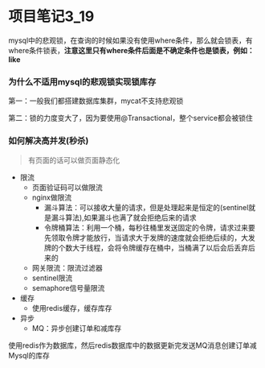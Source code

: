 # 项目笔记3_19

mysql中的悲观锁，在查询的时候如果没有使用where条件，那么就会锁表，有where条件锁表，**注意这里只有where条件后面是不确定条件也是锁表，例如：like**



### 为什么不适用mysql的悲观锁实现锁库存

第一：一般我们都搭建数据库集群，mycat不支持悲观锁

第二：锁的力度变大了，因为要使用@Transactional，整个service都会被锁住



### 如何解决高并发(秒杀)

> 有页面的话可以做页面静态化

- 限流
  - 页面验证码可以做限流
  - nginx做限流
    - 漏斗算法：可以接收大量的请求，但是处理起来是恒定的(sentinel就是漏斗算法),如果漏斗也满了就会拒绝后来的请求
    - 令牌桶算法：利用一个桶，每秒往桶里发送固定的令牌，请求过来要先领取令牌才能放行，当请求大于发牌的速度就会拒绝后续的，大发牌的个数大于线程，会将令牌缓存在桶中，当桶满了以后会后丢弃后来的
  - 网关限流：限流过滤器
  - sentinel限流
  - semaphore信号量限流
- 缓存
  - 使用redis缓存，缓存库存
- 异步
  - MQ：异步创建订单和减库存

使用redis作为数据库，然后redis数据库中的数据更新完发送MQ消息创建订单减Mysql的库存

